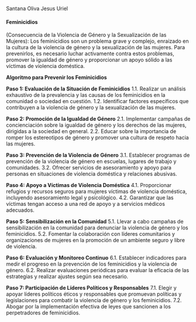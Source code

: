 Santana Oliva Jesus Uriel
#### Feminicidios
(Consecuencia de la Violencia de Género y la Sexualización de las Mujeres): Los feminicidios son un problema grave y complejo, enraizado en la cultura de la violencia de género y la sexualización de las mujeres. Para prevenirlos, es necesario luchar activamente contra estos problemas, promover la igualdad de género y proporcionar un apoyo sólido a las víctimas de violencia doméstica.

**Algoritmo para Prevenir los Feminicidios**

**Paso 1: Evaluación de la Situación de Feminicidios** 1.1. Realizar un análisis exhaustivo de la prevalencia y las causas de los feminicidios en la comunidad o sociedad en cuestión. 1.2. Identificar factores específicos que contribuyen a la violencia de género y la sexualización de las mujeres.

**Paso 2: Promoción de la Igualdad de Género** 2.1. Implementar campañas de concienciación sobre la igualdad de género y los derechos de las mujeres, dirigidas a la sociedad en general. 2.2. Educar sobre la importancia de romper los estereotipos de género y promover una cultura de respeto hacia las mujeres.

**Paso 3: Prevención de la Violencia de Género** 3.1. Establecer programas de prevención de la violencia de género en escuelas, lugares de trabajo y comunidades. 3.2. Ofrecer servicios de asesoramiento y apoyo para personas en situaciones de violencia doméstica y relaciones abusivas.

**Paso 4: Apoyo a Víctimas de Violencia Doméstica** 4.1. Proporcionar refugios y recursos seguros para mujeres víctimas de violencia doméstica, incluyendo asesoramiento legal y psicológico. 4.2. Garantizar que las víctimas tengan acceso a una red de apoyo y a servicios médicos adecuados.

**Paso 5: Sensibilización en la Comunidad** 5.1. Llevar a cabo campañas de sensibilización en la comunidad para denunciar la violencia de género y los feminicidios. 5.2. Fomentar la colaboración con líderes comunitarios y organizaciones de mujeres en la promoción de un ambiente seguro y libre de violencia.

**Paso 6: Evaluación y Monitoreo Continuo** 6.1. Establecer indicadores para medir el progreso en la prevención de los feminicidios y la violencia de género. 6.2. Realizar evaluaciones periódicas para evaluar la eficacia de las estrategias y realizar ajustes según sea necesario.

**Paso 7: Participación de Líderes Políticos y Responsables** 7.1. Elegir y apoyar líderes políticos éticos y responsables que promuevan políticas y legislaciones para combatir la violencia de género y los feminicidios. 7.2. Abogar por la implementación efectiva de leyes que sancionen a los perpetradores de feminicidios.
